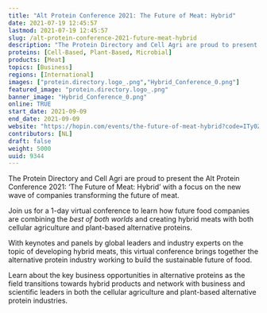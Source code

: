 ```yaml
---
title: "Alt Protein Conference 2021: The Future of Meat: Hybrid"
date: 2021-07-19 12:45:57
lastmod: 2021-07-19 12:45:57
slug: /alt-protein-conference-2021-future-meat-hybrid
description: "The Protein Directory and Cell Agri are proud to present the Alt Protein Conference 2021: ‘The Future of Meat: Hybrid’ with a focus on the new wave of companies transforming the future of meat.Join us for a 1-day virtual conference to learn how future food companies are combining the best of both worlds and creating hybrid meats with both cellular agriculture and plant-based alternative proteins."
proteins: [Cell-Based, Plant-Based, Microbial]
products: [Meat]
topics: [Business]
regions: [International]
images: ["protein.directory.logo_.png","Hybrid_Conference_0.png"]
featured_image: "protein.directory.logo_.png"
banner_image: "Hybrid_Conference_0.png"
online: TRUE
start_date: 2021-09-09
end_date: 2021-09-09
website: "https://hopin.com/events/the-future-of-meat-hybrid?code=ITy0Zw645hTz024HEgnqtQ1YW"
contributors: [NL]
draft: false
weight: 5000
uuid: 9344
---
```

<p>The Protein Directory and Cell Agri are proud to present the Alt Protein Conference 2021: ‘The Future of Meat: Hybrid’ with a focus on the new wave of companies transforming the future of meat.</p>
<p>Join us for a 1-day virtual conference to learn how future food companies are combining the <em>best of both worlds</em> and creating hybrid meats with both cellular agriculture and plant-based alternative proteins.</p>
<p>With keynotes and panels by global leaders and industry experts on the topic of developing hybrid meats, this virtual conference brings together the alternative protein industry working to build the sustainable future of food.</p>
<p>Learn about the key business opportunities in alternative proteins as the field transitions towards hybrid products and network with business and scientific leaders in both the cellular agriculture and plant-based alternative protein industries.</p>
